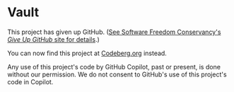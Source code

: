 # Vault

This project has given up GitHub.  ([See Software Freedom Conservancy's *Give Up  GitHub* site for details](https://GiveUpGitHub.org).)

You can now find this project at [Codeberg.org](https://codeberg.org/PowellDean/v-vault.git) instead.

Any use of this project's code by GitHub Copilot, past or present, is done without our permission.  We do not consent to GitHub's use of this project's code in Copilot.
